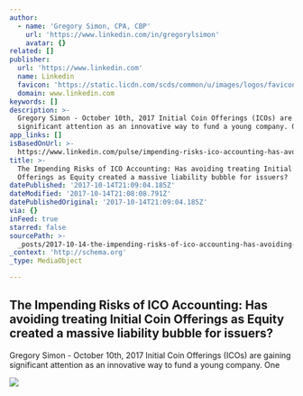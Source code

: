 ```yaml
---
author:
  - name: 'Gregory Simon, CPA, CBP'
    url: 'https://www.linkedin.com/in/gregorylsimon'
    avatar: {}
related: []
publisher:
  url: 'https://www.linkedin.com'
  name: Linkedin
  favicon: 'https://static.licdn.com/scds/common/u/images/logos/favicons/v1/favicon.ico'
  domain: www.linkedin.com
keywords: []
description: >-
  Gregory Simon - October 10th, 2017 Initial Coin Offerings (ICOs) are gaining
  significant attention as an innovative way to fund a young company. One
app_links: []
isBasedOnUrl: >-
  https://www.linkedin.com/pulse/impending-risks-ico-accounting-has-avoiding-treating-simon-cpa-cbp/
title: >-
  The Impending Risks of ICO Accounting: Has avoiding treating Initial Coin
  Offerings as Equity created a massive liability bubble for issuers?
datePublished: '2017-10-14T21:09:04.185Z'
dateModified: '2017-10-14T21:08:08.791Z'
datePublishedOriginal: '2017-10-14T21:09:04.185Z'
via: {}
inFeed: true
starred: false
sourcePath: >-
  _posts/2017-10-14-the-impending-risks-of-ico-accounting-has-avoiding-treating.md
_context: 'http://schema.org'
_type: MediaObject

---
```

<article style=""><h1>The Impending Risks of ICO Accounting: Has avoiding treating Initial Coin Offerings as Equity created a massive liability bubble for issuers?</h1><p>Gregory Simon - October 10th, 2017 Initial Coin Offerings (ICOs) are gaining significant attention as an innovative way to fund a young company. One</p><img src="https://media.licdn.com/mpr/mpr/AAIA_wDGAAAAAQAAAAAAAAxHAAAAJDZmM2YyMjY1LTdkNGQtNGE1My1iOTIyLTE3NTkwMDllM2Q1Ng.jpg" /></article>